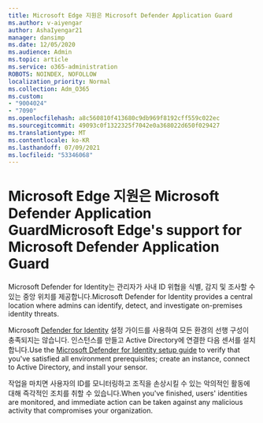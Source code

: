```yaml
---
title: Microsoft Edge 지원은 Microsoft Defender Application Guard
ms.author: v-aiyengar
author: AshaIyengar21
manager: dansimp
ms.date: 12/05/2020
ms.audience: Admin
ms.topic: article
ms.service: o365-administration
ROBOTS: NOINDEX, NOFOLLOW
localization_priority: Normal
ms.collection: Adm_O365
ms.custom:
- "9004024"
- "7090"
ms.openlocfilehash: a8c560810f413680c9db969f8192cff559c022ec
ms.sourcegitcommit: 49093c0f1322325f7042e0a368022d650f029427
ms.translationtype: MT
ms.contentlocale: ko-KR
ms.lasthandoff: 07/09/2021
ms.locfileid: "53346068"
---
```

# <a name="microsoft-edges-support-for-microsoft-defender-application-guard"></a><span data-ttu-id="a5ac9-102">Microsoft Edge 지원은 Microsoft Defender Application Guard</span><span class="sxs-lookup"><span data-stu-id="a5ac9-102">Microsoft Edge's support for Microsoft Defender Application Guard</span></span>

<span data-ttu-id="a5ac9-103">Microsoft Defender for Identity는 관리자가 사내 ID 위협을 식별, 감지 및 조사할 수 있는 중앙 위치를 제공합니다.</span><span class="sxs-lookup"><span data-stu-id="a5ac9-103">Microsoft Defender for Identity provides a central location where admins can identify, detect, and investigate on-premises identity threats.</span></span> 

<span data-ttu-id="a5ac9-104">Microsoft [Defender for Identity](https://admin.microsoft.com/AdminPortal/Home?#/modernonboarding/microsoftdefenderforidentitysetupguide) 설정 가이드를 사용하여 모든 환경의 선행 구성이 충족되지는 않습니다. 인스턴스를 만들고 Active Directory에 연결한 다음 센서를 설치합니다.</span><span class="sxs-lookup"><span data-stu-id="a5ac9-104">Use the [‎Microsoft Defender for Identity‎ setup guide](https://admin.microsoft.com/AdminPortal/Home?#/modernonboarding/microsoftdefenderforidentitysetupguide) to verify that you've satisfied all environment prerequisites; create an instance, connect to Active Directory, and install your sensor.</span></span> 

<span data-ttu-id="a5ac9-105">작업을 마치면 사용자의 ID를 모니터링하고 조직을 손상시킬 수 있는 악의적인 활동에 대해 즉각적인 조치를 취할 수 있습니다.</span><span class="sxs-lookup"><span data-stu-id="a5ac9-105">When you've finished, users' identities are monitored, and immediate action can be taken against any malicious activity that compromises your organization.</span></span>
